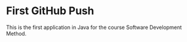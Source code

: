 # First GitHub Push

This is the first application in Java for the course Software Development Method.
